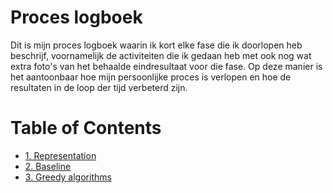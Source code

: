 # Proces logboek

Dit is mijn proces logboek waarin ik kort elke fase die ik doorlopen heb
beschrijf, voornamelijk de activiteiten die ik gedaan heb met ook nog wat extra
foto's van het behaalde eindresultaat voor die fase. Op deze manier is het
aantoonbaar hoe mijn persoonlijke proces is verlopen en hoe de resultaten in de
loop der tijd verbeterd zijn.

# Table of Contents
- [1. Representation](./1-representation/README.md)
- [2. Baseline](./2-baseline/README.md)
- [3. Greedy algorithms](./3-greedy-algorithm/README.md)
